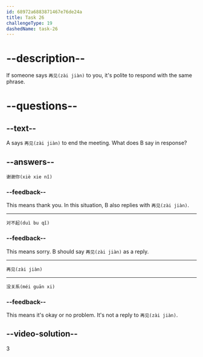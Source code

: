 ```yaml
---
id: 68972a6883871467e76de24a
title: Task 26
challengeType: 19
dashedName: task-26
---
```


<!-- (Audio) B：再见 -->

# --description--

If someone says `再见(zài jiàn)` to you, it's polite to respond with the same phrase.

# --questions--

## --text--

A says `再见(zài jiàn)` to end the meeting. What does B say in response?

## --answers--

`谢谢你(xiè xie nǐ)`

### --feedback--

This means thank you. In this situation, B also replies with `再见(zài jiàn)`. 

---

`对不起(duì bu qǐ)`

### --feedback--

This means sorry. B should say `再见(zài jiàn)` as a reply.

---

`再见(zài jiàn)`

---

`没关系(méi guān xi)`

### --feedback--

This means it's okay or no problem. It's not a reply to `再见(zài jiàn)`.

## --video-solution--

3
